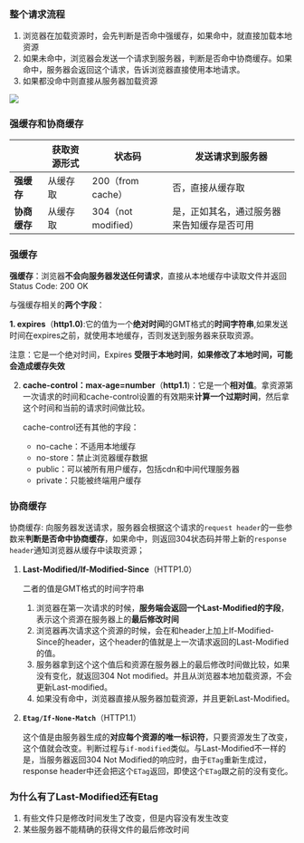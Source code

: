 

### 整个请求流程

1. 浏览器在加载资源时，会先判断是否命中强缓存，如果命中，就直接加载本地资源
2. 如果未命中，浏览器会发送一个请求到服务器，判断是否命中协商缓存。如果命中，服务器会返回这个请求，告诉浏览器直接使用本地请求。
3. 如果都没命中则直接从服务器加载资源

![](https://user-gold-cdn.xitu.io/2020/2/18/17057204e5e5fe54?imageView2/0/w/1280/h/960/format/webp/ignore-error/1)

### 强缓存和协商缓存

|              | **获取资源形式** | **状态码**          | **发送请求到服务器**                       |
| ------------ | ---------------- | ------------------- | ------------------------------------------ |
| **强缓存**   | 从缓存取         | 200（from cache）   | 否，直接从缓存取                           |
| **协商缓存** | 从缓存取         | 304（not modified） | 是，正如其名，通过服务器来告知缓存是否可用 |



### 强缓存

**强缓存**：浏览器**不会向服务器发送任何请求**，直接从本地缓存中读取文件并返回Status Code: 200 OK

与强缓存相关的**两个字段**：

**1. expires**（**http1.0)**:它的值为一个**绝对时间**的GMT格式的**时间字符串**,如果发送时间在expires之前，就使用本地缓存，否则发送到服务器来获取资源。

注意：它是一个绝对时间，Expires **受限于本地时间**，**如果修改了本地时间，可能会造成缓存失效**

   

2. **cache-control：max-age=number**（**http1.1**)：它是一个**相对值**。拿资源第一次请求的时间和cache-control设置的有效期来**计算一个过期时间**，然后拿这个时间和当前的请求时间做比较。

   cache-control还有其他的字段：

   * no-cache：不适用本地缓存
   * no-store：禁止浏览器缓存数据
   * public：可以被所有用户缓存，包括cdn和中间代理服务器
   * private：只能被终端用户缓存





### 协商缓存

协商缓存: 向服务器发送请求，服务器会根据这个请求的`request header`的一些参数来**判断是否命中协商缓存**，如果命中，则返回304状态码并带上新的`response header`通知浏览器从缓存中读取资源；



1. **Last-Modified/If-Modified-Since**（HTTP1.0）

   二者的值是GMT格式的时间字符串

   1. 浏览器在第一次请求的时候，**服务端会返回一个Last-Modified的字段**，表示这个资源在服务器上的**最后修改时间**
   2. 浏览器再次请求这个资源的时候，会在和header上加上If-Modified-Since的header，这个header的值就是上一次请求返回的Last-Modified的值。
   3. 服务器拿到这个这个值后和资源在服务器上的最后修改时间做比较，如果没有变化，就返回304 Not modified。并且从浏览器本地加载资源，不会更新Last-modified。
   4. 如果没有命中，浏览器直接从服务器加载资源，并且更新Last-Modified。

2. **`Etag/If-None-Match`**（HTTP1.1）

   这个值是由服务器生成的**对应每个资源的唯一标识符**，只要资源发生了改变，这个值就会改变。判断过程与`if-modified`类似。与Last-Modified不一样的是，当服务器返回304 Not Modified的响应时，由于`ETag`重新生成过，response header中还会把这个`ETag`返回，即使这个`ETag`跟之前的没有变化。



### 为什么有了Last-Modified还有Etag

1. 有些文件只是修改时间发生了改变，但是内容没有发生改变
2. 某些服务器不能精确的获得文件的最后修改时间

